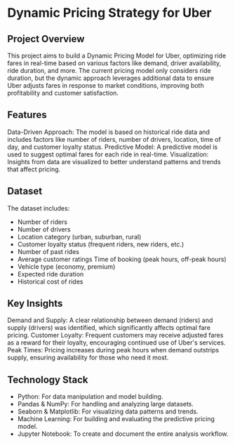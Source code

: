 # Dynamic Pricing Strategy for Uber
## Project Overview
This project aims to build a Dynamic Pricing Model for Uber, optimizing ride fares in real-time based on various factors like demand, driver availability, ride duration, and more. The current pricing model only considers ride duration, but the dynamic approach leverages additional data to ensure Uber adjusts fares in response to market conditions, improving both profitability and customer satisfaction.

## Features
Data-Driven Approach: The model is based on historical ride data and includes factors like number of riders, number of drivers, location, time of day, and customer loyalty status.
Predictive Model: A predictive model is used to suggest optimal fares for each ride in real-time.
Visualization: Insights from data are visualized to better understand patterns and trends that affect pricing.
## Dataset
The dataset includes:

* Number of riders
* Number of drivers
* Location category (urban, suburban, rural)
* Customer loyalty status (frequent riders, new riders, etc.)
* Number of past rides
* Average customer ratings
Time of booking (peak hours, off-peak hours)
* Vehicle type (economy, premium)
* Expected ride duration
* Historical cost of rides
## Key Insights
Demand and Supply: A clear relationship between demand (riders) and supply (drivers) was identified, which significantly affects optimal fare pricing.
Customer Loyalty: Frequent customers may receive adjusted fares as a reward for their loyalty, encouraging continued use of Uber's services.
Peak Times: Pricing increases during peak hours when demand outstrips supply, ensuring availability for those who need it most.
## Technology Stack
* Python: For data manipulation and model building.
* Pandas & NumPy: For handling and analyzing large datasets.
* Seaborn & Matplotlib: For visualizing data patterns and trends.
* Machine Learning: For building and evaluating the predictive pricing model.
* Jupyter Notebook: To create and document the entire analysis workflow.

